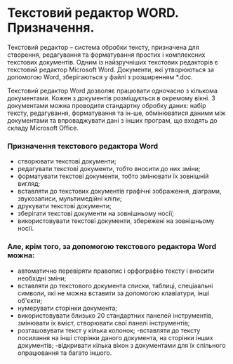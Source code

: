 # Текстовий редактор WORD. Призначення.
Текстовий редактор – система обробки тексту, призначена для створення, редагування та форматування простих і комплексних текстових документів. Одним із найзручніших текстових редакторів є текстовий редактор Microsoft Word. Документи, які утворюються за допомогою Word, зберігаються у файлі з розширенням *.doc.

Текстовий редактор Word дозволяє працювати одночасно з кількома документами. Кожен з документів розміщується в окремому вікні. З документами можна проводити стандартну обробку даних: набір тексту, редагування, форматування та ін-ше, обмінюватися даними між документами та впроваджувати дані з інших програм, що входять до складу Microsoft Office.

### Призначення текстового редактора Word

- створювати текстові документи;
- редагувати текстові документи, тобто вносити до них зміни;
- форматувати текстові документи, тобто змінювати їх зовнішній вигляд;
- вставляти до текстових документів графічні зображення, діаграми, звукозаписи, мультимедійні кліпи;
- друкувати текстові документи;
- зберігати текстові документи на зовнішньому носії;
- використовувати текстові документи, збережені на зовнішньому носії.

### Але, крім того, за допомогою текстового редактора Word можна:

- автоматично перевіряти правопис і орфографію тексту і вносити необхідні зміни;
- вставляти до текстового документа списки, таблиці, спеціаальні символи, які не можна вставити за допомогою клавіатури, інші об'єкти;
- нумерувати сторінки документа;
- використовувати близько 20 стандартних панелей інструментів, змінювати їх вміст, створювати свої панелі інструментів;
- розташовувати текст у кілька колонок;
-вставляти до тексту посилання на інші сторінки даного документа, на сторінки інших документів;
-відкривати кілька вікон з документами для їх спільного опрацювання та багато іншого.
